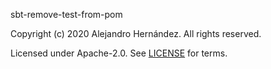 [comment]: <> (Don't edit this file!)
[comment]: <> (It is automatically updated after every release of https://github.com/alejandrohdezma/.github)
[comment]: <> (If you want to suggest a change, please open a PR or issue in that repository)

sbt-remove-test-from-pom

Copyright (c) 2020 Alejandro Hernández. All rights reserved.

Licensed under Apache-2.0. See [LICENSE](LICENSE.md) for terms.